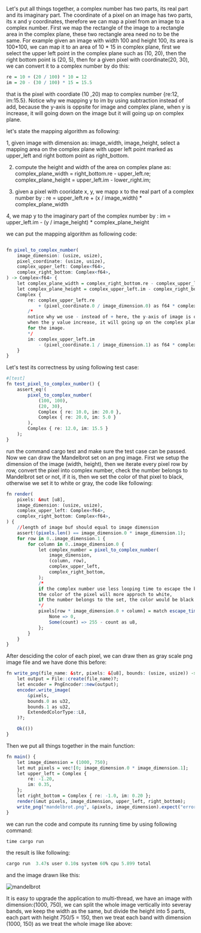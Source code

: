 Let's put all things together, a complex number has two parts, its real part and its imaginary part. The coordinate of a pixel on an image has two parts, its x and 
y coordinates, therefore we can map a pixel from an image to a complex number. First we map the rectangle of the image to a rectangle area in the complex plane, these
two rectangle area need no to be the same. For example given an image with width 100 and height 100, its area is 100*100, we can map it to an area of 10 * 15 in complex
plane, first we select the upper left point in the complex plane such as (10, 20), then the right bottom point is (20, 5), then for a given pixel with coordinate(20, 30),
we can convert it to a complex number by do this:
```r
re = 10 + (20 / 100) * 10 = 12
im = 20 - (30 / 100) * 15 = 15.5
```
that is the pixel with coordiate (10 ,20) map to complex number {re:12, im:15.5}. Notice why we mapping y to im by using subtraction instead of add, 
because the y-axis is oppsite for image and complex plane, when y is increase, it will going down on the image but it will going up on complex plane.

let's state the mapping algorithm as following:

1, given image with dimension as: image_width, image_height,  select a mapping area on the complex plane with upper left point marked as upper_left and 
right bottom point as right_bottom.

2. compute the height and width of the area on complex plane as:
complex_plane_width = right_bottom.re - upper_left.re;
complex_plane_height = upper_left.im - lower_right.im;

3. given a pixel with cooridate x, y, we mapp x to the real part of a complex number by  :
re = upper_left.re + (x / image_width) * complex_plane_width

4, we map y to the imaginary part of the complex number by :
im = upper_left.im - (y / image_height) * complex_plane_height

we can put the mapping algorithm as following code:
```r

fn pixel_to_complex_number(
    image_dimension: (usize, usize),
    pixel_coordinate: (usize, usize),
    complex_upper_left: Complex<f64>,
    complex_right_bottom: Complex<f64>,
) -> Complex<f64> {
    let complex_plane_width = complex_right_bottom.re - complex_upper_left.re;
    let complex_plane_height = complex_upper_left.im - complex_right_bottom.im;
    Complex {
        re: complex_upper_left.re
            + (pixel_coordinate.0 / image_dimension.0) as f64 * complex_plane_width,
        /*
        notice why we use - instead of + here, the y-axis of image is oppsite to the complex plane,
        when the y value increase, it will going up on the complex plane, but it will going down
        for the image.
        */
        im: complex_upper_left.im
            - (pixel_coordinate.1 / image_dimension.1) as f64 * complex_plane_height,
    }
}
```
Let's test its correctness by using following test case:
```r
#[test]
fn test_pixel_to_complex_number() {
    assert_eq!(
        pixel_to_complex_number(
            (100, 100),
            (20, 30),
            Complex { re: 10.0, im: 20.0 },
            Complex { re: 20.0, im: 5.0 }
        ),
        Complex { re: 12.0, im: 15.5 }
    );
}
```
run the command cargo test and make sure the test case can be passed. Now we can draw the Mandelbrot set on an png 
image. First we setup the dimension of the image (width, height), then we iterate every pixel row by row, convert the
pixel into complex number, check the number belongs to Mandelbrot set or not, if it is, then we set the color of that
pixel to black, otherwise we set it to white or gray, the code like following:
```r
fn render(
    pixels: &mut [u8],
    image_dimension: (usize, usize),
    complex_upper_left: Complex<f64>,
    complex_right_bottom: Complex<f64>,
) {
    //length of image buf should equal to image dimension
    assert!(pixels.len() == image_dimension.0 * image_dimension.1);
    for row in 0..image_dimension.1 {
        for column in 0..image_dimension.0 {
            let complex_number = pixel_to_complex_number(
                image_dimension,
                (column, row),
                complex_upper_left,
                complex_right_bottom,
            );
            /*
            if the complex number use less looping time to escape the ball,
            the color of the pixel will more approch to white,
            if the number belongs to the set, the color would be black
            */
            pixels[row * image_dimension.0 + column] = match escape_time(complex_number, 255) {
                None => 0,
                Some(count) => 255 - count as u8,
            };
        }
    }
}
```
After desciding the color of each pixel, we can draw then as gray scale png image file and we have done this before:
```r
fn write_png(file_name: &str, pixels: &[u8], bounds: (usize, usize)) -> Result<(), ImageError> {
    let output = File::create(file_name)?;
    let encoder = PngEncoder::new(output);
    encoder.write_image(
        &pixels,
        bounds.0 as u32,
        bounds.1 as u32,
        ExtendedColorType::L8,
    )?;

    Ok(())
}
```
Then we put all things together in the main function:
```r
fn main() {
    let image_dimension = (1000, 750);
    let mut pixels = vec![0; image_dimension.0 * image_dimension.1];
    let upper_left = Complex {
        re: -1.20,
        im: 0.35,
    };
    let right_bottom = Complex { re: -1.0, im: 0.20 };
    render(&mut pixels, image_dimension, upper_left, right_bottom);
    write_png("mandelbrot.png", &pixels, image_dimension).expect("error writing png file");
}
```
we can run the code and compute its running time by using following command:
```r
time cargo run
```
the result is like following:
```r
cargo run  3.47s user 0.10s system 60% cpu 5.899 total
```
and the image drawn like this:

![mandelbrot](https://github.com/wycl16514/rust_multithread/assets/7506958/19330a94-f75b-4154-ae89-acebc4ba5d25)

It is easy to upgrade the application to multi-thread, we have an image with dimension:(1000, 750), we can split the
whole image vertically into severay bands, we keep the width as the same, but divide the height into 5 parts,
each part with height 750/5 = 150, then we treat each band with dimension (1000, 150) as we treat the whole image like
above:
```r

```
